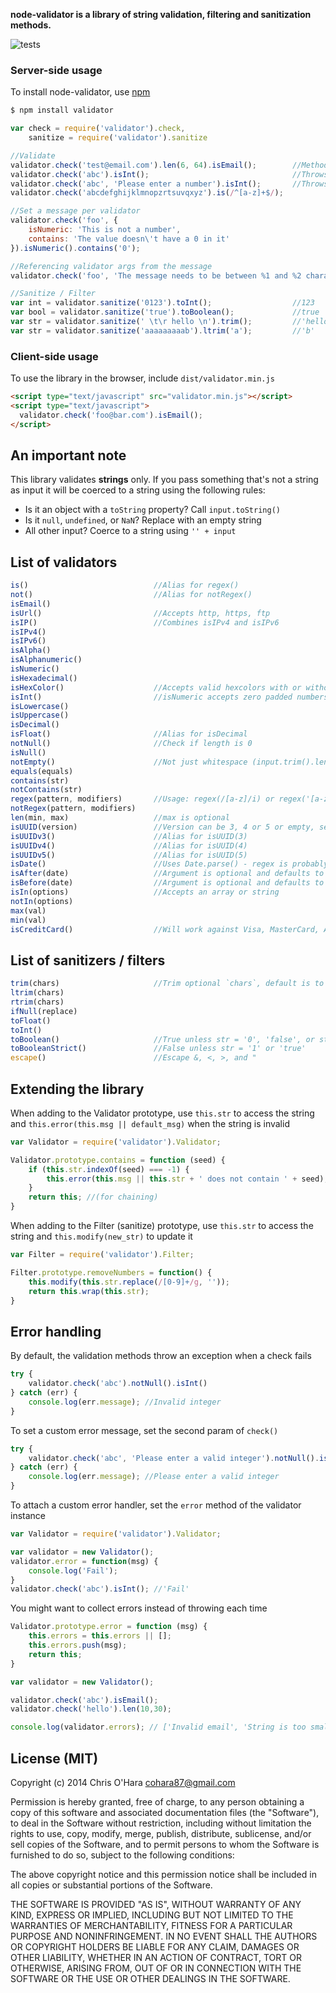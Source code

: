 **node-validator is a library of string validation, filtering and sanitization methods.**

![tests](https://api.travis-ci.org/chriso/node-validator.png?branch=master)

### Server-side usage

To install node-validator, use [npm](http://github.com/isaacs/npm)

```bash
$ npm install validator
```

```javascript
var check = require('validator').check,
    sanitize = require('validator').sanitize

//Validate
validator.check('test@email.com').len(6, 64).isEmail();        //Methods are chainable
validator.check('abc').isInt();                                //Throws 'Invalid integer'
validator.check('abc', 'Please enter a number').isInt();       //Throws 'Please enter a number'
validator.check('abcdefghijklmnopzrtsuvqxyz').is(/^[a-z]+$/);

//Set a message per validator
validator.check('foo', {
    isNumeric: 'This is not a number',
    contains: 'The value doesn\'t have a 0 in it'
}).isNumeric().contains('0');

//Referencing validator args from the message
validator.check('foo', 'The message needs to be between %1 and %2 characters long (you passed "%0")').len(2, 6);

//Sanitize / Filter
var int = validator.sanitize('0123').toInt();                  //123
var bool = validator.sanitize('true').toBoolean();             //true
var str = validator.sanitize(' \t\r hello \n').trim();         //'hello'
var str = validator.sanitize('aaaaaaaaab').ltrim('a');         //'b'
```

### Client-side usage

To use the library in the browser, include `dist/validator.min.js`

```html
<script type="text/javascript" src="validator.min.js"></script>
<script type="text/javascript">
  validator.check('foo@bar.com').isEmail();
</script>
```

## An important note

This library validates **strings** only. If you pass something that's not a string as input it will be coerced to a string using the following rules:

- Is it an object with a `toString` property? Call `input.toString()`
- Is it `null`, `undefined`, or `NaN`? Replace with an empty string
- All other input? Coerce to a string using `'' + input`

## List of validators

```javascript
is()                            //Alias for regex()
not()                           //Alias for notRegex()
isEmail()
isUrl()                         //Accepts http, https, ftp
isIP()                          //Combines isIPv4 and isIPv6
isIPv4()
isIPv6()
isAlpha()
isAlphanumeric()
isNumeric()
isHexadecimal()
isHexColor()                    //Accepts valid hexcolors with or without # prefix
isInt()                         //isNumeric accepts zero padded numbers, e.g. '001', isInt doesn't
isLowercase()
isUppercase()
isDecimal()
isFloat()                       //Alias for isDecimal
notNull()                       //Check if length is 0
isNull()
notEmpty()                      //Not just whitespace (input.trim().length !== 0)
equals(equals)
contains(str)
notContains(str)
regex(pattern, modifiers)       //Usage: regex(/[a-z]/i) or regex('[a-z]','i')
notRegex(pattern, modifiers)
len(min, max)                   //max is optional
isUUID(version)                 //Version can be 3, 4 or 5 or empty, see http://en.wikipedia.org/wiki/Universally_unique_identifier
isUUIDv3()                      //Alias for isUUID(3)
isUUIDv4()                      //Alias for isUUID(4)
isUUIDv5()                      //Alias for isUUID(5)
isDate()                        //Uses Date.parse() - regex is probably a better choice
isAfter(date)                   //Argument is optional and defaults to today. Comparison is non-inclusive
isBefore(date)                  //Argument is optional and defaults to today. Comparison is non-inclusive
isIn(options)                   //Accepts an array or string
notIn(options)
max(val)
min(val)
isCreditCard()                  //Will work against Visa, MasterCard, American Express, Discover, Diners Club, and JCB card numbering formats
```

## List of sanitizers / filters

```javascript
trim(chars)                     //Trim optional `chars`, default is to trim whitespace (\r\n\t )
ltrim(chars)
rtrim(chars)
ifNull(replace)
toFloat()
toInt()
toBoolean()                     //True unless str = '0', 'false', or str.length == 0
toBooleanStrict()               //False unless str = '1' or 'true'
escape()                        //Escape &, <, >, and "
```

## Extending the library

When adding to the Validator prototype, use `this.str` to access the string and `this.error(this.msg || default_msg)` when the string is invalid

```javascript
var Validator = require('validator').Validator;

Validator.prototype.contains = function (seed) {
    if (this.str.indexOf(seed) === -1) {
        this.error(this.msg || this.str + ' does not contain ' + seed);
    }
    return this; //(for chaining)
}
```

When adding to the Filter (sanitize) prototype, use `this.str` to access the string and `this.modify(new_str)` to update it

```javascript
var Filter = require('validator').Filter;

Filter.prototype.removeNumbers = function() {
    this.modify(this.str.replace(/[0-9]+/g, ''));
    return this.wrap(this.str);
}
```

## Error handling

By default, the validation methods throw an exception when a check fails

```javascript
try {
    validator.check('abc').notNull().isInt()
} catch (err) {
    console.log(err.message); //Invalid integer
}
```

To set a custom error message, set the second param of `check()`

```javascript
try {
    validator.check('abc', 'Please enter a valid integer').notNull().isInt()
} catch (err) {
    console.log(err.message); //Please enter a valid integer
}
```

To attach a custom error handler, set the `error` method of the validator instance

```javascript
var Validator = require('validator').Validator;

var validator = new Validator();
validator.error = function(msg) {
    console.log('Fail');
}
validator.check('abc').isInt(); //'Fail'
```

You might want to collect errors instead of throwing each time

```javascript
Validator.prototype.error = function (msg) {
    this.errors = this.errors || [];
    this.errors.push(msg);
    return this;
}

var validator = new Validator();

validator.check('abc').isEmail();
validator.check('hello').len(10,30);

console.log(validator.errors); // ['Invalid email', 'String is too small']
```

## License (MIT)

Copyright (c) 2014 Chris O'Hara <cohara87@gmail.com>

Permission is hereby granted, free of charge, to any person obtaining
a copy of this software and associated documentation files (the
"Software"), to deal in the Software without restriction, including
without limitation the rights to use, copy, modify, merge, publish,
distribute, sublicense, and/or sell copies of the Software, and to
permit persons to whom the Software is furnished to do so, subject to
the following conditions:

The above copyright notice and this permission notice shall be
included in all copies or substantial portions of the Software.

THE SOFTWARE IS PROVIDED "AS IS", WITHOUT WARRANTY OF ANY KIND,
EXPRESS OR IMPLIED, INCLUDING BUT NOT LIMITED TO THE WARRANTIES OF
MERCHANTABILITY, FITNESS FOR A PARTICULAR PURPOSE AND
NONINFRINGEMENT. IN NO EVENT SHALL THE AUTHORS OR COPYRIGHT HOLDERS BE
LIABLE FOR ANY CLAIM, DAMAGES OR OTHER LIABILITY, WHETHER IN AN ACTION
OF CONTRACT, TORT OR OTHERWISE, ARISING FROM, OUT OF OR IN CONNECTION
WITH THE SOFTWARE OR THE USE OR OTHER DEALINGS IN THE SOFTWARE.
